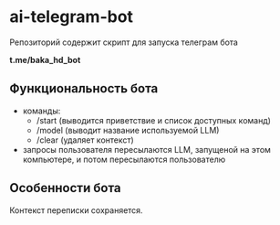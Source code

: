 # ai-telegram-bot

Репозиторий содержит скрипт для запуска телеграм бота

**t.me/baka_hd_bot**

## Функциональность бота
* команды: 
   - /start (выводится приветствие и список доступных команд)
   - /model (выводит название используемой LLM)
   - /clear (удаляет контекст)
* запросы пользователя пересылаются LLM, запущеной на этом компьютере, и потом пересылаются пользователю

## Особенности бота
Контекст переписки сохраняется.
